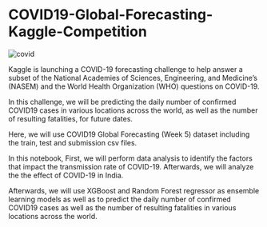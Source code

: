 # COVID19-Global-Forecasting-Kaggle-Competition

![covid](https://user-images.githubusercontent.com/69224996/95669634-cae45300-0b37-11eb-9999-a0b08268c127.png)

Kaggle is launching a COVID-19 forecasting challenge to help answer a subset of the National Academies of Sciences, Engineering, and Medicine’s (NASEM) and the World Health Organization (WHO) questions on COVID-19.

In this challenge, we will be predicting the daily number of confirmed COVID19 cases in various locations across the world, as well as the number of resulting fatalities, for future dates. 

Here, we will use COVID19 Global Forecasting (Week 5) dataset including the train, test and submission csv files.

In this notebook, First, we will perform data analysis to identify the factors that impact the transmission rate of COVID-19. Afterwards, we will analyze the the effect of COVID-19 in India. 

Afterwards, we will use XGBoost and Random Forest regressor as ensemble learning models as well as to predict the daily number of confirmed COVID19 cases as well as the number of resulting fatalities in various locations across the world.
